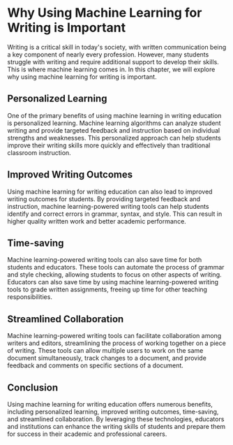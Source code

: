 Why Using Machine Learning for Writing is Important
=============================================================================

Writing is a critical skill in today's society, with written communication being a key component of nearly every profession. However, many students struggle with writing and require additional support to develop their skills. This is where machine learning comes in. In this chapter, we will explore why using machine learning for writing is important.

Personalized Learning
---------------------

One of the primary benefits of using machine learning in writing education is personalized learning. Machine learning algorithms can analyze student writing and provide targeted feedback and instruction based on individual strengths and weaknesses. This personalized approach can help students improve their writing skills more quickly and effectively than traditional classroom instruction.

Improved Writing Outcomes
-------------------------

Using machine learning for writing education can also lead to improved writing outcomes for students. By providing targeted feedback and instruction, machine learning-powered writing tools can help students identify and correct errors in grammar, syntax, and style. This can result in higher quality written work and better academic performance.

Time-saving
-----------

Machine learning-powered writing tools can also save time for both students and educators. These tools can automate the process of grammar and style checking, allowing students to focus on other aspects of writing. Educators can also save time by using machine learning-powered writing tools to grade written assignments, freeing up time for other teaching responsibilities.

Streamlined Collaboration
-------------------------

Machine learning-powered writing tools can facilitate collaboration among writers and editors, streamlining the process of working together on a piece of writing. These tools can allow multiple users to work on the same document simultaneously, track changes to a document, and provide feedback and comments on specific sections of a document.

Conclusion
----------

Using machine learning for writing education offers numerous benefits, including personalized learning, improved writing outcomes, time-saving, and streamlined collaboration. By leveraging these technologies, educators and institutions can enhance the writing skills of students and prepare them for success in their academic and professional careers.

